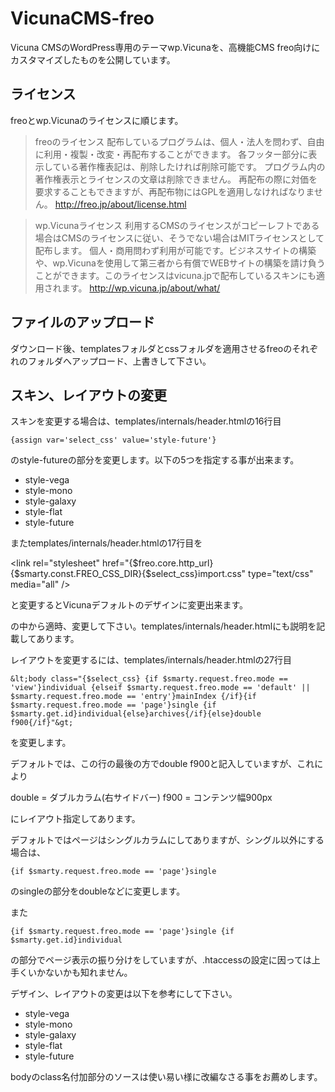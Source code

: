 # VicunaCMS-freo

Vicuna CMSのWordPress専用のテーマwp.Vicunaを、高機能CMS freo向けにカスタマイズしたものを公開しています。

## ライセンス

freoとwp.Vicunaのライセンスに順じます。

> freoのライセンス
> 配布しているプログラムは、個人・法人を問わず、自由に利用・複製・改変・再配布することができます。
> 各フッター部分に表示している著作権表記は、削除したければ削除可能です。
> プログラム内の著作権表示とライセンスの文章は削除できません。
> 再配布の際に対価を要求することもできますが、再配布物にはGPLを適用しなければなりません。
> <http://freo.jp/about/license.html>


> wp.Vicunaライセンス
> 利用するCMSのライセンスがコピーレフトである場合はCMSのライセンスに従い、そうでない場合はMITライセンスとして配布します。
> 個人・商用問わず利用が可能です。ビジネスサイトの構築や、wp.Vicunaを使用して第三者から有償でWEBサイトの構築を請け負うことができます。このライセンスはvicuna.jpで配布しているスキンにも適用されます。
> <http://wp.vicuna.jp/about/what/>

## ファイルのアップロード

ダウンロード後、templatesフォルダとcssフォルダを適用させるfreoのそれぞれのフォルダへアップロード、上書きして下さい。

## スキン、レイアウトの変更

スキンを変更する場合は、templates/internals/header.htmlの16行目

    {assign var='select_css' value='style-future'}

のstyle-futureの部分を変更します。以下の5つを指定する事が出来ます。

* style-vega
* style-mono
* style-galaxy
* style-flat
* style-future

またtemplates/internals/header.htmlの17行目を

&lt;link rel="stylesheet" href="{$freo.core.http_url}{$smarty.const.FREO_CSS_DIR}{$select_css}import.css" type="text/css" media="all" /&gt;

と変更するとVicunaデフォルトのデザインに変更出来ます。

の中から適時、変更して下さい。templates/internals/header.htmlにも説明を記載してあります。

レイアウトを変更するには、templates/internals/header.htmlの27行目

    &lt;body class="{$select_css} {if $smarty.request.freo.mode == 'view'}individual {elseif $smarty.request.freo.mode == 'default' || $smarty.request.freo.mode == 'entry'}mainIndex {/if}{if $smarty.request.freo.mode == 'page'}single {if $smarty.get.id}individual{else}archives{/if}{else}double f900{/if}"&gt;

を変更します。

デフォルトでは、この行の最後の方でdouble f900と記入していますが、これにより

double = ダブルカラム(右サイドバー)
f900 = コンテンツ幅900px

にレイアウト指定してあります。

デフォルトではページはシングルカラムにしてありますが、シングル以外にする場合は、

    {if $smarty.request.freo.mode == 'page'}single 

のsingleの部分をdoubleなどに変更します。

また

    {if $smarty.request.freo.mode == 'page'}single {if $smarty.get.id}individual

の部分でページ表示の振り分けをしていますが、.htaccessの設定に因っては上手くいかないかも知れません。

デザイン、レイアウトの変更は以下を参考にして下さい。

* style-vega
* style-mono
* style-galaxy
* style-flat
* style-future

bodyのclass名付加部分のソースは使い易い様に改編なさる事をお薦めします。
